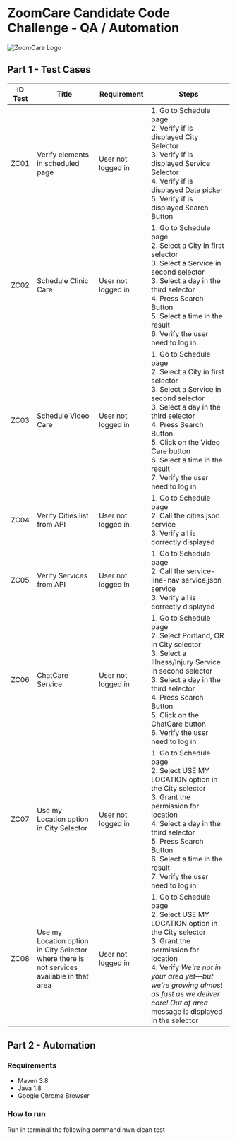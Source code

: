 # ZoomCare Candidate Code Challenge - QA / Automation

![ZoomCare Logo](https://avatars0.githubusercontent.com/u/48925141?s=150)

## Part 1 - Test Cases
| ID Test | Title | Requirement | Steps |
|--|--|--|--|
| ZC01 | Verify elements in scheduled page | User not logged in | 1. Go to Schedule page<br  /> 2. Verify if is displayed City Selector<br  />3. Verify if is displayed Service Selector <br  />4. Verify if is displayed Date picker<br  />5. Verify if is displayed Search Button|
| ZC02 | Schedule Clinic Care | User not logged in | 1. Go to Schedule page<br/>2. Select a City in first selector<br  />3. Select a Service in second selector<br  />3. Select a day in the third selector<br  />4. Press Search Button<br  />5. Select a time in the result<br  />6. Verify the user need to log in |
| ZC03 | Schedule Video Care | User not logged in | 1. Go to Schedule page<br/>2. Select a City in first selector<br  />3. Select a Service in second selector<br  />3. Select a day in the third selector<br  />4. Press Search Button<br  />5. Click on the Video Care button <br  />6. Select a time in the result<br  />7. Verify the user need to log in |
| ZC04 | Verify Cities list from API | User not logged in | 1. Go to Schedule page<br  />2. Call the cities.json service<br  />3. Verify all is correctly displayed |
| ZC05| Verify Services from API | User not logged in | 1. Go to Schedule page<br  />2. Call the service-line-nav service.json service<br  />3. Verify all is correctly displayed |
| ZC06 | ChatCare Service | User not logged in | 1. Go to Schedule page<br/>2. Select Portland, OR in City selector<br  />3. Select a Illness/Injury Service in second selector<br  />3. Select a day in the third selector<br  />4. Press Search Button<br  />5. Click on the ChatCare button <br  />6. Verify the user need to log in |
| ZC07 | Use my Location option in City Selector | User not logged in | 1. Go to Schedule page<br  />2. Select USE MY LOCATION option in the City selector<br  />3. Grant the permission for location<br  />4. Select a day in the third selector<br  />5. Press Search Button<br  />6. Select a time in the result<br  />7. Verify the user need to log in |
| ZC08 | Use my Location option in City Selector where there is not services available in that area | User not logged in | 1. Go to Schedule page<br  />2. Select USE MY LOCATION option in the City selector<br  />3. Grant the permission for location<br  />4. Verify *We're not in your area yet—but we're growing almost as fast as we deliver care! Out of area* message is displayed in the selector|

## Part 2 - Automation
### Requirements
- Maven 3.8
- Java 1.8
- Google Chrome Browser

### How to run
Run in terminal the following command
    mvn clean test
